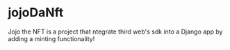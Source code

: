 # jojoDaNft

Jojo the NFT is a project that ntegrate third web's sdk into a Django app by adding a minting functionality!
